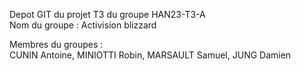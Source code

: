 Depot GIT du projet T3 du groupe HAN23-T3-A <br>
Nom du groupe : Activision blizzard

Membres du groupes : <br>
CUNIN Antoine, 
MINIOTTI Robin, 
MARSAULT Samuel, 
JUNG Damien


